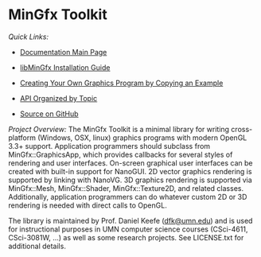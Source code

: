 # MinGfx Toolkit

*Quick Links:*
* [Documentation Main Page](https://ivlab.github.io/MinGfx/index.html)

* [libMinGfx Installation Guide](https://ivlab.github.io/MinGfx/installation.html)
* [Creating Your Own Graphics Program by Copying an Example](https://ivlab.github.io/MinGfx/installation.html#example)
* [API Organized by Topic](https://ivlab.github.io/MinGfx/api.html)
* [Source on GitHub](https://github.com/ivlab/MinGfx)


*Project Overview:*
The MinGfx Toolkit is a minimal library for writing cross-platform (Windows, OSX, linux) graphics programs with modern OpenGL 3.3+ support.  Application programmers should subclass from MinGfx::GraphicsApp, which provides callbacks for several styles of rendering and user interfaces.  On-screen graphical user interfaces can be created with built-in support for NanoGUI.  2D vector graphics rendering is supported by linking with NanoVG.  3D graphics rendering is supported via MinGfx::Mesh, MinGfx::Shader, MinGfx::Texture2D, and related classes.  Additionally, application programmers can do whatever custom 2D or 3D rendering is needed with direct calls to OpenGL.

The library is maintained by Prof. Daniel Keefe (dfk@umn.edu) and is used for instructional purposes in UMN computer science courses (CSci-4611, CSci-3081W, ...) as well as some research projects.  See LICENSE.txt for additional details.


